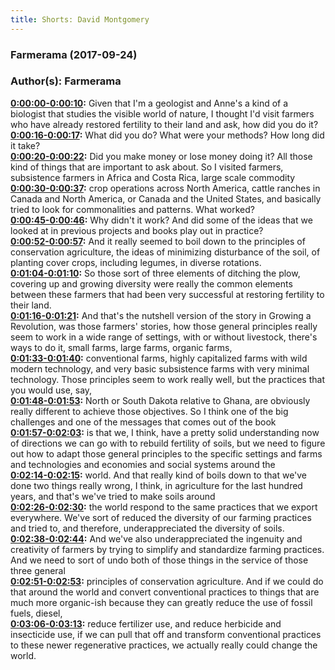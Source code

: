 ```yaml
---
title: Shorts: David Montgomery
---
```

### Farmerama  (2017-09-24)  
### Author(s): Farmerama  

**[0:00:00-0:00:10](https://soundcloud.com/farmerama-radio/short-david-montgomery#t=0:00:00):**  Given that I'm a geologist and Anne's a kind of a biologist that studies the visible world  of nature, I thought I'd visit farmers who have already restored fertility to their land  and ask, how did you do it?  
**[0:00:16-0:00:17](https://soundcloud.com/farmerama-radio/short-david-montgomery#t=0:00:16):**  What did you do?  What were your methods?  How long did it take?  
**[0:00:20-0:00:22](https://soundcloud.com/farmerama-radio/short-david-montgomery#t=0:00:20):**  Did you make money or lose money doing it?  All those kind of things that are important to ask about.  So I visited farmers, subsistence farmers in Africa and Costa Rica, large scale commodity  
**[0:00:30-0:00:37](https://soundcloud.com/farmerama-radio/short-david-montgomery#t=0:00:30):**  crop operations across North America, cattle ranches in Canada and North America, or Canada  and the United States, and basically tried to look for commonalities and patterns.  What worked?  
**[0:00:45-0:00:46](https://soundcloud.com/farmerama-radio/short-david-montgomery#t=0:00:45):**  Why didn't it work?  And did some of the ideas that we looked at in previous projects and books play out in  practice?  
**[0:00:52-0:00:57](https://soundcloud.com/farmerama-radio/short-david-montgomery#t=0:00:52):**  And it really seemed to boil down to the principles of conservation agriculture, the ideas of  minimizing disturbance of the soil, of planting cover crops, including legumes, in diverse  rotations.  
**[0:01:04-0:01:10](https://soundcloud.com/farmerama-radio/short-david-montgomery#t=0:01:04):**  So those sort of three elements of ditching the plow, covering up and growing diversity  were really the common elements between these farmers that had been very successful at restoring  fertility to their land.  
**[0:01:16-0:01:21](https://soundcloud.com/farmerama-radio/short-david-montgomery#t=0:01:16):**  And that's the nutshell version of the story in Growing a Revolution, was those farmers'  stories, how those general principles really seem to work in a wide range of settings,  with or without livestock, there's ways to do it, small farms, large farms, organic farms,  
**[0:01:33-0:01:40](https://soundcloud.com/farmerama-radio/short-david-montgomery#t=0:01:33):**  conventional farms, highly capitalized farms with wild modern technology, and very basic  subsistence farms with very minimal technology.  Those principles seem to work really well, but the practices that you would use, say,  
**[0:01:48-0:01:53](https://soundcloud.com/farmerama-radio/short-david-montgomery#t=0:01:48):**  North or South Dakota relative to Ghana, are obviously really different to achieve those  objectives.  So I think one of the big challenges and one of the messages that comes out of the book  
**[0:01:57-0:02:03](https://soundcloud.com/farmerama-radio/short-david-montgomery#t=0:01:57):**  is that we, I think, have a pretty solid understanding now of directions we can go with to rebuild  fertility of soils, but we need to figure out how to adapt those general principles  to the specific settings and farms and technologies and economies and social systems around the  
**[0:02:14-0:02:15](https://soundcloud.com/farmerama-radio/short-david-montgomery#t=0:02:14):**  world.  And that really kind of boils down to that we've done two things really wrong, I think,  in agriculture for the last hundred years, and that's we've tried to make soils around  
**[0:02:26-0:02:30](https://soundcloud.com/farmerama-radio/short-david-montgomery#t=0:02:26):**  the world respond to the same practices that we export everywhere.  We've sort of reduced the diversity of our farming practices and tried to, and therefore,  underappreciated the diversity of soils.  
**[0:02:38-0:02:44](https://soundcloud.com/farmerama-radio/short-david-montgomery#t=0:02:38):**  And we've also underappreciated the ingenuity and creativity of farmers by trying to simplify  and standardize farming practices.  And we need to sort of undo both of those things in the service of those three general  
**[0:02:51-0:02:53](https://soundcloud.com/farmerama-radio/short-david-montgomery#t=0:02:51):**  principles of conservation agriculture.  And if we could do that around the world and convert conventional practices to things that  are much more organic-ish because they can greatly reduce the use of fossil fuels, diesel,  
**[0:03:06-0:03:13](https://soundcloud.com/farmerama-radio/short-david-montgomery#t=0:03:06):**  reduce fertilizer use, and reduce herbicide and insecticide use, if we can pull that off  and transform conventional practices to these newer regenerative practices, we actually  really could change the world.  